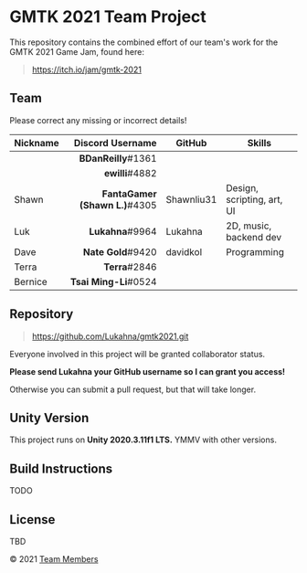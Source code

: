 # GMTK 2021 Team Project

This repository contains the combined effort of our team's work for the
GMTK 2021 Game Jam, found here:

> https://itch.io/jam/gmtk-2021

## Team

Please correct any missing or incorrect details!

| Nickname     | Discord Username               | GitHub        | Skills                     |
| ------------ | ------------------------------:| ------------- | -------------------------- |
|              |            **BDanReilly**#1361 |               |                            |
|              |                **ewilli**#4882 |               |                            |
| Shawn        | **FantaGamer (Shawn L.)**#4305 | Shawnliu31    | Design, scripting, art, UI |
| Luk          |               **Lukahna**#9964 | Lukahna       | 2D, music, backend dev     |
| Dave         |             **Nate Gold**#9420 | davidkol      | Programming                |
| Terra        |                 **Terra**#2846 |               |                            |
| Bernice      |          **Tsai Ming-Li**#0524 |               |                            |

## Repository

> https://github.com/Lukahna/gmtk2021.git

Everyone involved in this project will be granted collaborator status.

**Please send Lukahna your GitHub username so I can grant you access!**

Otherwise you can submit a pull request, but that will take longer.

## Unity Version

This project runs on **Unity 2020.3.11f1 LTS.** YMMV with other versions.

## Build Instructions

TODO

## License

TBD

&copy; 2021 [Team Members](#Team)
